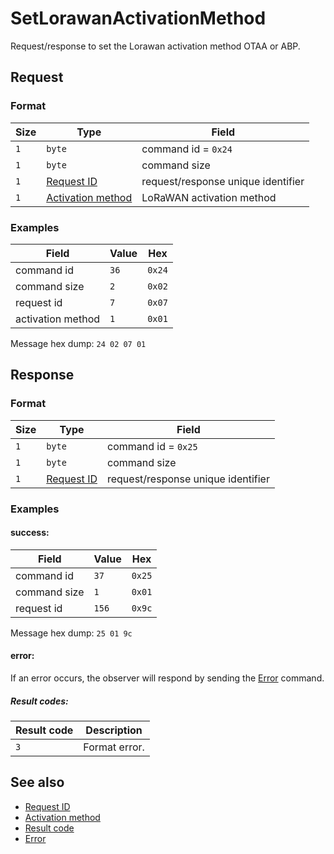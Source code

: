# SetLorawanActivationMethod

Request/response to set the Lorawan activation method OTAA or ABP.


## Request

### Format

| Size | Type                                                       | Field                              |
| ---- | ---------------------------------------------------------- | ---------------------------------- |
| `1`  | `byte`                                                     | command id = `0x24`                |
| `1`  | `byte`                                                     | command size                       |
| `1`  | [Request ID](../types.md#request-id)                       | request/response unique identifier |
| `1`  | [Activation method](../types.md#lorawan-activation-method) | LoRaWAN activation method          |


### Examples

| Field             | Value | Hex    |
| ----------------- | ----- | ------ |
| command id        | `36`  | `0x24` |
| command size      | `2`   | `0x02` |
| request id        | `7`   | `0x07` |
| activation method | `1`   | `0x01` |

Message hex dump: `24 02 07 01`


## Response

### Format

| Size | Type                                 | Field                              |
| ---- | ------------------------------------ | ---------------------------------- |
| `1`  | `byte`                               | command id = `0x25`                |
| `1`  | `byte`                               | command size                       |
| `1`  | [Request ID](../types.md#request-id) | request/response unique identifier |


### Examples

#### success:

| Field        | Value | Hex    |
| ------------ | ----- | ------ |
| command id   | `37`  | `0x25` |
| command size | `1`   | `0x01` |
| request id   | `156` | `0x9c` |

Message hex dump: `25 01 9c`

#### error:

If an error occurs, the observer will respond by sending the [Error](./uplink/Error.md) command.

##### Result codes:

| Result code | Description   |
| ----------- | ------------- |
| `3`         | Format error. |


## See also

* [Request ID](../types.md#request-id)
* [Activation method](../types.md#lorawan-activation-method)
* [Result code](../types.md#result-code)
* [Error](./uplink/Error.md)
